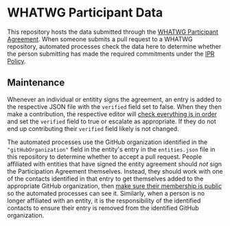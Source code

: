 # WHATWG Participant Data

This repository hosts the data submitted through the [WHATWG Participant Agreement](https://participate.whatwg.org/agreement).  When someone submits a pull request to a WHATWG repository, automated processes check the data here to determine whether the person submitting has made the required commitments under the [IPR Policy](https://whatwg.org/ipr-policy). 

## Maintenance

Whenever an individual or entitity signs the agreement, an entry is added to the respective JSON file with the `verified` field set to false. When they then make a contribution, the respective editor will [check everything is in order](https://github.com/whatwg/participate.whatwg.org#process-for-editors "Process for Editors") and set the `verified` field to true or escalate as appropriate. If they do not end up contributing their `verified` field likely is not changed.

The automated processes use the GitHub organization identified in the `"gitHubOrganization"` field in the entity's entry in the `entities.json` file in this repository to determine whether to accept a pull request. People affiliated with entities that have signed the entity agreement should _not_ sign the Participation Agreement themselves. Instead, they should work with one of the contacts identified in that entry to get themselves added to the appropriate GitHub organization, then [make sure their membership is public](https://help.github.com/en/github/setting-up-and-managing-your-github-user-account/publicizing-or-hiding-organization-membership) so the automated processes can see it. Similarly, when a person is no longer affiliated with an entity, it is the responsibility of the identified contacts to ensure their entry is removed from the identified GitHub organization.
